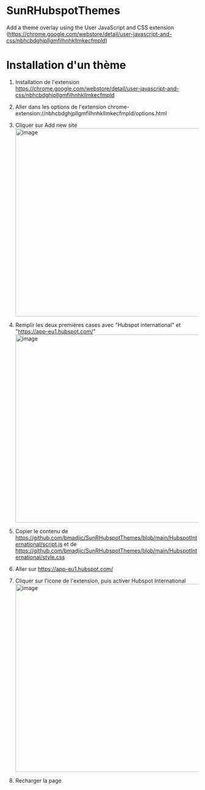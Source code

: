# SunRHubspotThemes
Add a theme overlay using the User JavaScript and CSS extension (https://chrome.google.com/webstore/detail/user-javascript-and-css/nbhcbdghjpllgmfilhnhkllmkecfmpld)

# Installation d'un thème
1. Installation de l'extension https://chrome.google.com/webstore/detail/user-javascript-and-css/nbhcbdghjpllgmfilhnhkllmkecfmpld
2. Aller dans les options de l'extension chrome-extension://nbhcbdghjpllgmfilhnhkllmkecfmpld/options.html 
3. Cliquer sur Add new site <img width="493" alt="image" src="https://github.com/bmadjic/SunRHubspotThemes/assets/25118724/9c926e08-b018-4242-aae2-a87b3ed01cb7">

4. Remplir les deux premières cases avec "Hubspot international" et "https://app-eu1.hubspot.com/" <img width="493" alt="image" src="https://github.com/bmadjic/SunRHubspotThemes/assets/25118724/ecc37391-07cd-442c-9313-d20a813fe4a2">

5. Copier le contenu de https://github.com/bmadjic/SunRHubspotThemes/blob/main/HubspotInternational/script.js et de https://github.com/bmadjic/SunRHubspotThemes/blob/main/HubspotInternational/style.css 
6. Aller sur https://app-eu1.hubspot.com/
7. Cliquer sur l'icone de l'extension, puis activer Hubspot International <img width="493" alt="image" src="https://github.com/bmadjic/SunRHubspotThemes/assets/25118724/51a0a231-ae8a-450e-b829-a3164abbf924">

8. Recharger la page
